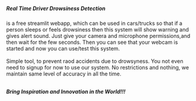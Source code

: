 <h7> 
  <b><h5>Real Time Driver Drowsiness Detection</h5></b>is a free streamlit webapp, which can be used in cars/trucks so that if a person sleeps or feels drowsiness then this system will show warning and gives alert sound. Just give your camera and microphone permissions,and then wait for the few seconds. Then you can see that your webcam is started and now you can use/test this system. 
 <br>
 <br>Simple tool, to prevent raod accidents due to drowsyness. You not even need to signup for now to use our system. No restrictions and nothing, we maintain same level of accuracy in all the time.
 
 
 
 <b><br><i>Bring Inspiration and Innovation in the World!!!</i></b>
  
</h7>